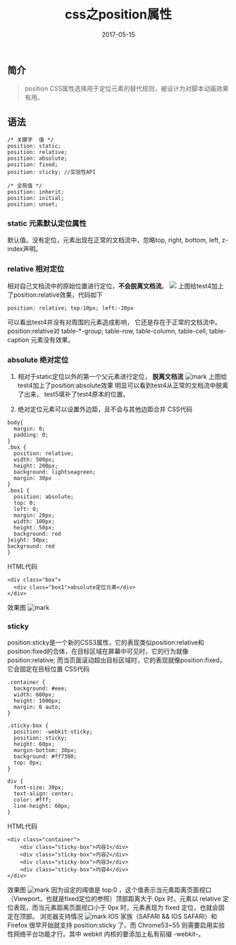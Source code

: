 ﻿---
title: css之position属性
date: 2017-05-15
categories: 学习笔记
tags: CSS
keywords: CSS
description: position
comments: true
---
## 简介
> position CSS属性选择用于定位元素的替代规则，被设计为对脚本动画效果有用。

## 语法
```
/* 关键字  值 */
position: static;
position: relative;
position: absolute;
position: fixed;
position: sticky; //实验性API

/* 全局值 */
position: inherit;
position: initial;
position: unset;
```
### static 元素默认定位属性
默认值。没有定位，元素出现在正常的文档流中，忽略top, right, bottom, left, z-index声明。

### relative 相对定位
相对自己文档流中的原始位置进行定位，**不会脱离文档流**。
![](http://optwq0urg.bkt.clouddn.com/blog/20170512/165119169.png?imageslim)
上图给test4加上了position:relative效果，代码如下
```
position: relative; top:10px; left:-20px
```
可以看出test4并没有对周围的元素造成影响， 它还是存在于正常的文档流中。position:relative对 table-*-group, table-row, table-column, table-cell, table-caption 元素没有效果。

### absolute 绝对定位
1. 相对于static定位以外的第一个父元素进行定位， **脱离文档流**
![mark](http://optwq0urg.bkt.clouddn.com/blog/20170512/170435114.png?imageslim)
上图给test4加上了position:absolute效果
明显可以看到test4从正常的文档流中脱离了出来， test5填补了test4原本的位置。 

2. 绝对定位元素可以设置外边距，且不会与其他边距合并
CSS代码
```
body{
  margin: 0;
  padding: 0;
}
.box {
  position: relative;
  width: 500px;
  height: 200px;
  background: lightseagreen;
  margin: 30px
}
.box1 {
  position: absolute;
  top: 0;
  left: 0;
  margin: 20px;
  width: 100px;
  height: 50px;
  background: red
}eight: 50px;
background: red
}
```
HTML代码
```
<div class="box">
  <div class="box1">absolute定位元素</div>
</div>
```
效果图
![mark](http://optwq0urg.bkt.clouddn.com/blog/20170512/171943995.png?imageslim)

### sticky
position:sticky是一个新的CSS3属性，它的表现类似position:relative和position:fixed的合体，在目标区域在屏幕中可见时，它的行为就像position:relative; 而当页面滚动超出目标区域时，它的表现就像position:fixed，它会固定在目标位置
CSS代码
```
.container {
  background: #eee;
  width: 600px;
  height: 1000px;
  margin: 0 auto;
}

.sticky-box {
  position: -webkit-sticky;
  position: sticky;
  height: 60px;
  margin-bottom: 30px;
  background: #ff7300;
  top: 0px;
}

div {
  font-size: 30px;
  text-align: center;
  color: #fff;
  line-height: 60px;
}
```
HTML代码
```
<div class="container">
    <div class="sticky-box">内容1</div>
    <div class="sticky-box">内容2</div>
    <div class="sticky-box">内容3</div>
    <div class="sticky-box">内容4</div>
</div>
```
效果图
![mark](http://optwq0urg.bkt.clouddn.com/blog/20170515/100352640.png?imageslim)
因为设定的阈值是 top:0 ，这个值表示当元素距离页面视口（Viewport，也就是fixed定位的参照）顶部距离大于 0px 时，元素以 relative 定位表现，而当元素距离页面视口小于 0px 时，元素表现为 fixed 定位，也就会固定在顶部。
浏览器支持情况
![mark](http://optwq0urg.bkt.clouddn.com/blog/20170515/100532644.png?imageslim)
IOS 家族（SAFARI && IOS SAFARI）和 Firefox 很早开始就支持 position:sticky 了。而 Chrome53~55 则需要启用实验性网络平台功能才行。其中 webkit 内核的要添加上私有前缀 -webkit-。




